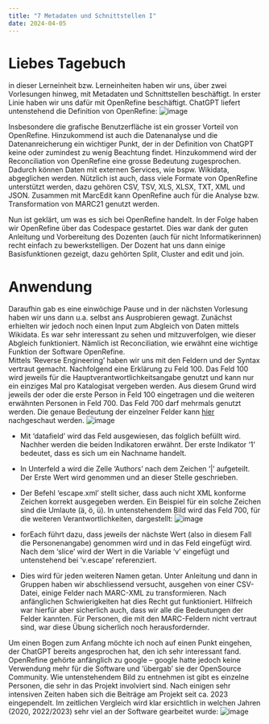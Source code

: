 ```yaml
---
title: "7 Metadaten und Schnittstellen I"
date: 2024-04-05
---
```


# Liebes Tagebuch
in dieser Lerneinheit bzw. Lerneinheiten haben wir uns, über zwei Vorlesungen hinweg, mit Metadaten und Schnittstellen beschäftigt. In erster Linie haben wir uns dafür mit OpenRefine beschäftigt. ChatGPT liefert untenstehend die Definition von OpenRefine: 
![image](https://github.com/nathaliewic/lerntagebuch/assets/160014832/95a98ba5-c92c-4426-a3fd-76ef079b217a)


Insbesondere die grafische Benutzerfläche ist ein grosser Vorteil von OpenRefine. Hinzukommend ist auch die Datenanalyse und die Datenanreicherung ein wichtiger Punkt, der in der Definition von ChatGPT keine oder zumindest zu wenig Beachtung findet. Hinzukommend wird der Reconciliation von OpenRefine eine grosse Bedeutung zugesprochen. Dadurch können Daten mit externen Services, wie bspw. Wikidata, abgeglichen werden. Nützlich ist auch, dass viele Formate von OpenRefine unterstützt werden, dazu gehören CSV, TSV, XLS, XLSX, TXT, XML und JSON. Zusammen mit MarcEdit kann OpenRefine auch für die Analyse bzw. Transformation von MARC21 genutzt werden.

Nun ist geklärt, um was es sich bei OpenRefine handelt. In der Folge haben wir OpenRefine über das Codespace gestartet. Dies war dank der guten Anleitung und Vorbereitung des Dozenten (auch für nicht Informatikerinnen) recht einfach zu bewerkstelligen. Der Dozent hat uns dann einige Basisfunktionen gezeigt, dazu gehörten Split, Cluster and edit und join. 
# Anwendung

Daraufhin gab es eine einwöchige Pause und in der nächsten Vorlesung haben wir uns dann u.a. selbst ans Ausprobieren gewagt. Zunächst erhielten wir jedoch noch einen Input zum Abgleich von Daten mittels Wikidata. Es war sehr interessant zu sehen und mitzuverfolgen, wie dieser Abgleich funktioniert. Nämlich ist Reconciliation, wie erwähnt eine wichtige Funktion der Software OpenRefine.   
Mittels ‘Reverse Engineering’ haben wir uns mit den Feldern und der Syntax vertraut gemacht. Nachfolgend eine Erklärung zu Feld 100. Das Feld 100 wird jeweils für die Hauptverantwortlichkeitsangabe genutzt und kann nur ein einziges Mal pro Katalogisat vergeben werden. Aus diesem Grund wird jeweils der oder die erste Person in Feld 100 eingetragen und die weiteren erwähnten Personen in Feld 700. Das Feld 700 darf mehrmals genutzt werden. Die genaue Bedeutung der einzelner Felder kann [hier](https://www.loc.gov/marc/bibliographic/) nachgeschaut werden.
![image](https://github.com/nathaliewic/lerntagebuch/assets/160014832/f7cc955a-8a32-4984-a024-7e481cb03020)
-	Mit ‘datafield’ wird das Feld ausgewiesen, das folglich befüllt wird. Nachher werden die beiden Indikatoren erwähnt. Der erste Indikator ‘1’ bedeutet, dass es sich um ein Nachname handelt. 
-	In Unterfeld a wird die Zelle ‘Authors’ nach dem Zeichen ’|’ aufgeteilt. Der Erste Wert wird genommen und an dieser Stelle geschrieben. 
-	Der Befehl ‘escape.xml’ stellt sicher, dass auch nicht XML konforme Zeichen korrekt ausgegeben werden. Ein Beispiel für ein solche Zeichen sind die Umlaute (ä, ö, ü).
In untenstehendem Bild wird das Feld 700, für die weiteren Verantwortlichkeiten, dargestellt:
![image](https://github.com/nathaliewic/lerntagebuch/assets/160014832/5e338dae-d2a2-49cf-be78-30e2a3952a0e)

-	forEach führt dazu, dass jeweils der nächste Wert (also in diesem Fall die Personenangabe) genommen wird und in das Feld eingefügt wird. Nach dem ‘slice’ wird der Wert in die Variable ‘v’ eingefügt und untenstehend bei ‘v.escape’ referenziert. 
-	Dies wird für jeden weiteren Namen getan.
Unter Anleitung und dann in Gruppen haben wir abschliessend versucht, ausgehen von einer CSV-Datei, einige Felder nach MARC-XML zu transformieren. Nach anfänglichen Schwierigkeiten hat dies Recht gut funktioniert. Hilfreich war hierfür aber sicherlich auch, dass wir alle die Bedeutungen der Felder kannten. Für Personen, die mit den MARC-Feldern nicht vertraut sind, war diese Übung sicherlich noch herausfordernder. 

Um einen Bogen zum Anfang möchte ich noch auf einen Punkt eingehen, der ChatGPT bereits angesprochen hat, den ich sehr interessant fand. OpenRefine gehörte anfänglich zu google – google hatte jedoch keine Verwendung mehr für die Software und ‘übergab’ sie der OpenSource Community. Wie untenstehendem Bild zu entnehmen ist gibt es einzelne Personen, die sehr in das Projekt involviert sind. Nach einigen sehr intensiven Zeiten haben sich die Beiträge am Projekt seit ca. 2023 eingependelt. Im zeitlichen Vergleich wird klar ersichtlich in welchen Jahren (2020, 2022/2023) sehr viel an der Software gearbeitet wurde:
![image](https://github.com/nathaliewic/lerntagebuch/assets/160014832/6a2b8ce3-4992-481c-ae02-909b38802ffe)

